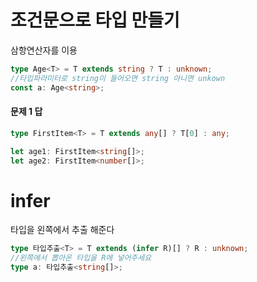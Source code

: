 # 조건문으로 타입 만들기

삼항연산자를 이용

```ts
type Age<T> = T extends string ? T : unknown;
//타입파라미터로 string이 들어오면 string 아니면 unkown
const a: Age<string>;
```

#### 문제 1 답

```ts
type FirstItem<T> = T extends any[] ? T[0] : any;

let age1: FirstItem<string[]>;
let age2: FirstItem<number[]>;
```

# infer

타입을 왼쪽에서 추출 해준다

```ts
type 타입추출<T> = T extends (infer R)[] ? R : unknown;
//왼쪽에서 뽑아온 타입을 R에 넣어주세요
type a: 타입추출<string[]>;
```
